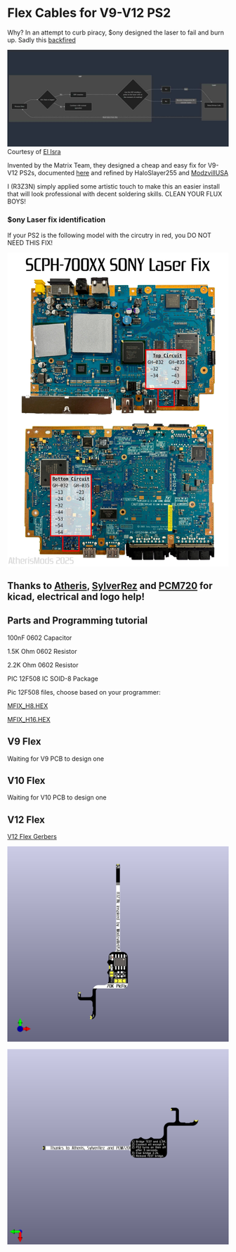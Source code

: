 # Flex Cables for V9-V12 PS2


Why? In an attempt to curb piracy, $ony designed the laser to fail and burn up. Sadly this [backfired](https://www.gamesindustry.biz/sony-reaches-settlement-in-ps2-disc-read-error-case#:~:text=Now%20a%20settlement%20has%20been,their%20console%20%2D%20at%20SCEA's%20discretion.)

![Mermaid Chart](/assets/whylaserburns_mermaid.jpg)
Courtesy of [El Isra](https://github.com/israpps)

Invented by the Matrix Team, they designed a cheap and easy fix for V9-V12 PS2s, documented [here](https://github.com/MechaResearch/MechaPwn/blob/master/docs/PICfix.md) and refined by HaloSlayer255 and [ModzvillUSA](https://modzvilleusa.com/products/ps2-matrix-picfix-for-v9-v12-ps2-consoles)


I (R3Z3N) simply applied some artistic touch to make this an easier install that will look professional with decent soldering skills. CLEAN YOUR FLUX BOYS!


### $ony Laser fix identification

If your PS2 is the following model with the circutry in red, you DO NOT NEED THIS FIX!

![Sony Laser Fix](/assets/70k%20laser%20fix.jpg)


## Thanks to [Atheris](https://linktr.ee/atherismods), [SylverRez](https://github.com/m4x10187) and [PCM720](https://github.com/pcm720) for kicad, electrical and logo help!


## Parts and Programming tutorial

100nF 0602 Capacitor

1.5K Ohm 0602 Resistor

2.2K Ohm 0602 Resistor

PIC 12F508 IC SOID-8 Package

Pic 12F508 files, choose based on your programmer:

[MFIX_H8.HEX](/assets/MFIX_H8.HEX)

[MFIX_H16.HEX](/assets/MFIX_H16.HEX)


## V9 Flex

Waiting for V9 PCB to design one

## V10 Flex

Waiting for V10 PCB to design one


## V12 Flex

[V12 Flex Gerbers](/SCPH-700XX/SCPH-700XX%20PicFix%20Flex%20GERBERS.zip)

![V12 Flex Front](/SCPH-700XX/PicFix_V5_Thin.png)

![V12 Flex Front](/SCPH-700XX/PicFix_V5_Thin%20back.png)